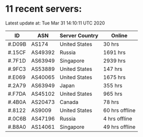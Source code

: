 # 11 recent servers:

Latest update at: Tue Mar 31 14:10:11 UTC 2020

| ID | ASN | Server Country | Online |
| -- | --- | -------------- | ------ |
| #.D09B | AS174 | United States | 30 hrs |
| #.15CF | AS49392 | Russia | 1691 hrs |
| #.7F1D | AS63949 | Singapore | 2939 hrs |
| #.9FC3 | AS53889 | United States | 147 hrs |
| #.E069 | AS40065 | United States | 1675 hrs |
| #.2A79 | AS63949 | Japan | 355 hrs |
| #.F7DA | AS45102 | United States | 965 hrs |
| #.4B0A | AS20473 | Canada | 78 hrs |
| #.8122 | AS9009 | United States | 60 hrs offline |
| #.0C6B | AS47196 | Russia | 4 hrs offline |
| #.B8A0 | AS14061 | Singapore | 49 hrs offline |

